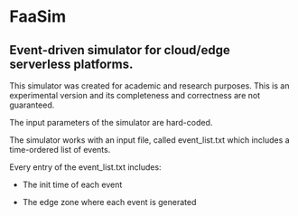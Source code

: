 # FaaSim
## Event-driven simulator for cloud/edge serverless platforms.

This simulator was created for academic and research purposes. This is an experimental version and its completeness and correctness are not guaranteed.

The input parameters of the simulator are hard-coded.

The simulator works with an input file, called event_list.txt which includes a time-ordered list of events.

Every entry of the event_list.txt includes:
 
 - The init time of each event
 
 - The edge zone where each event is generated


